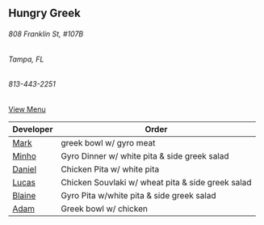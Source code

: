 ## Hungry Greek
###### 808 Franklin St, #107B 
###### Tampa, FL
###### 813-443-2251


[View Menu](https://www.toasttab.com/hungry-greek-franklin/v2/online-order#!/order)


Developer     | Order
--------------|---------------------
[Mark](http://github.com/mark-smithtb)              | greek bowl w/ gyro meat
[Minho](https://github.com/minhochoi)               | Gyro Dinner w/ white pita & side greek salad
[Daniel](https://github.come/dtartaglia)            | Chicken Pita w/ white pita
[Lucas](https://github.com/lucasclaude)             | Chicken Souvlaki w/ wheat pita & side greek salad
[Blaine](https://github.com/)                       | Gyro Pita w/white pita & side greek salad
[Adam](https://github.com/)                         | Greek bowl w/ chicken
